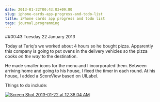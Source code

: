 ```yaml
---
date: 2013-01-22T00:43:03+09:00
slug: iphone-cards-app-progress-and-todo-list
title: iPhone cards app progress and todo list
tags: journal,programming
---
```


##00:43 Tuesday 22 January 2013

Today at Tariq's we worked about 4 hours so he bought pizza. Apparently this company is going to put ovens in the delivery vehicles so the pizza cooks *on the way* to the destination.

He made smaller icons for the menu and I incorporated them. Between arriving home and going to his house, I fixed the timer in each round. At his house, I added a ScoreView based on UILabel.

Things to do include:

[![Screen Shot 2013-01-22 at 12.38.04 AM](/images/2013/01/Screen-Shot-2013-01-22-at-12.38.04-AM.png)](http://robnugen.com/blog/2013/01/22/iphone-cards-app-progress-and-todo-list/screen-shot-2013-01-22-at-12-38-04-am/)
